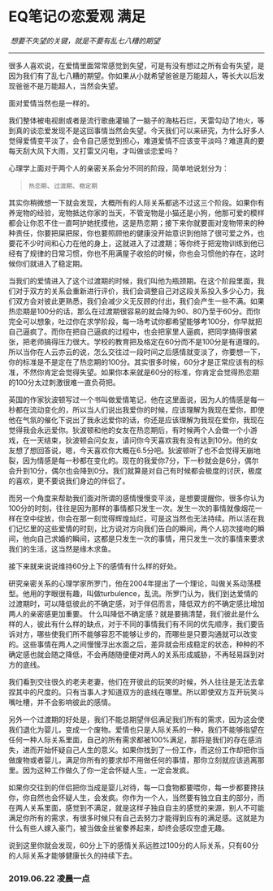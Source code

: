 # EQ笔记の恋爱观	满足

​				*想要不失望的关键，就是不要有乱七八糟的期望*

---

很多人喜欢说，在爱情里面常常感觉到失望，可是有没有想过之所有会有失望，是因为我们有了乱七八糟的期望。你如果从小就希望爸爸是万能超人，等长大以后发现爸爸不是万能超人，当然会失望。

面对爱情当然也是一样的。

我们整体被电视剧或者是流行歌曲灌输了一脑子的海枯石烂，天雷勾动了地火，等到真的谈恋爱发现不是这回事情当然会失望。今天我们可以来研究，为什么好多人觉得爱情变平淡了，会令自己感觉到担心，难道爱情不应该变平淡吗？难道真的要每天刮大风下大雨，又打雷又闪电，才叫做谈恋爱吗？

心理学上面对于两个人的亲密关系会分不同的阶段，简单地说划分为：

> `热恋期`、`过渡期`、`稳定期`

其实你稍微想一下就会发现，大概所有的人际关系都逃不过这三个阶段。如果你有养宠物的经验，宠物抵达你家的当天，不管宠物是小猫还是小狗，他那可爱的模样都会让你忍不住一直呵护她抚摸他，这是热恋期；接下来你就要面对宠物带来的种种责任，你要把屎把尿，你也要照顾他的健康没开始意识到他除了很可爱之外，也要花不少时间和心力在他的身上，这就进入了过渡期；等你终于把宠物训练到他已经有了规律的日常习惯，你也不用满屋子收拾的时候，你也会习惯他的存在，这时候你们就进入了稳定期。

当我们的爱情进入了这个过渡期的时候，我们叫他为瓶颈期。在这个阶段里面，我们对于双方的关系会重新进行评价，我们会调整自己对这段关系投入多少心力，我们双方会对彼此更熟悉，我们会减少义无反顾的付出，我们会产生一些不满。如果热恋期是100分的话，那么在过渡期很容易的就会降为90、80乃至于60分。而你完全可以想象，吐过你在求学阶段，每一场考试你都希望能够考100分，你早就把自己逼疯了。而你在把自己逼疯的过程中，也会把家里人逼疯，把同学搞得很紧张，把老师搞得压力很大。学校的教育把及格定在60分而不是100分是有道理的。所以当你在人云亦云的说，怎么交往过一段时间之后感情就变淡了，你要想一下，你的标准是不是定在了热恋期的100分。其实很多时候，60分才是正常应该有的标准，不然你肯定会觉得失望。如果你本来就是60分的标准，你肯定会觉得热恋期的100分太过刺激很难一直负荷把。

英国的作家狄波顿写过一个书叫做爱情笔记，他在这里面说，因为人的情感是每一秒都在流动变化的，所以当人们说出我爱你的时候，应该理解为我现在爱你，即使他在气氛的催化下说出了我永远爱你的话，你还是应该理解为我现在爱你，我现在觉得我会永远爱你。狄波顿和他的女友在热恋期后，有时候两个人会做一个小游戏，在一天结束，狄波顿会问女友，请问你今天喜欢我有没有达到10分。他的女友想了想回答说，嗯，今天喜欢你大概在6.5分吧。狄波顿听了也不会觉得天崩地裂，因为情感是每一秒都在变化的。现在的我爱你7分，下一秒就会是6分，偶尔会升到10分，偶尔也会降到0分。我们就算是对自己有时候都会极度的讨厌，极度的喜欢，更不要说我们身边的伴侣了。

而另一个角度来帮助我们面对所谓的感情慢慢变平淡，是想要提醒你，很多你认为100分的时刻，往往是因为那样的事情都只发生一次。发生一次的事情就像烟花一样在空中绽放，你会在那一刻觉得辉煌灿烂，可是这当然也无法持续。所以活在我们记忆里的这些爱情的时刻，比方说对方向我们告白的瞬间，两个人初次接吻的瞬间，他向自己求婚的瞬间，这都是只发生一次的事情，用只发生一次的事情来要求我们的生活，这当然是缘木求鱼。

接下来就来说说维持60分上下的感情有什么样的好处。

研究亲密关系的心理学家所罗门，他在2004年提出了一个理论，叫做关系动荡模型。他用的字眼很有趣，叫做turbulence，乱流。所罗门认为，我们到达爱情的过渡期时，可以降低彼此的不确定感，对于伴侣而言，降低双方的不确定感比增加两人的亲密感更加重要。
什么叫降低不确定感？就是要搞清楚，我们彼此是什么样的人，彼此有什么样的缺点，对于不同的事情我们有不同的优先顺序，我们要告诉对方，哪些使我们所不能够容忍不能够让步的，而哪些是只要沟通就可以改变的。这些事情在两人之间慢慢浮出水面之后，差异就会形成稳定的状态，种种的不确定感也就会随之降低，不会再随随便便对两人的关系形成威胁，不再轻易踩到对方的底线。

我们看到交往很久的老夫老妻，他们在开彼此的玩笑的时候，外人往往是无法去拿捏其中的尺度的。只有当事人才知道双方的底线在哪里。所以即使双方互开玩笑斗嘴吐槽，并不会影响彼此的感情。

另外一个过渡期的好处是，我们不能总期望伴侣满足我们所有的需求，因为这会使我们退化为婴儿，变成一个废物。爱情也只是人际关系的一种，我们不能够指望在任何一种人际关系里面，自己的所有需求都被100%满足，那将是我们的存在感消失，进而开始怀疑自己人生的意义。如果你找到了一份工作，而这份工作却把你当做废物或者婴儿，满足你所有的要求却不用做任何的事情，那你立刻就应该逃离那里。因为这种工作做久了你一定会怀疑人生，一定会发疯。

如果你交往到的伴侣把你当成是婴儿对待，每一口食物都要喂你，每一步都要搀扶你，你自然也会怀疑人生，会发疯。你作为一个人，当然要有独立自主的部分，而在两人关系里面，感觉到不满足，就是这样子独自自主的感觉的来源，别人不可能满足你所有的需求，有很多时候只有自己去努力才能得到应有的满足感。这就是为什么有些人嫁入豪门，被当做金丝雀豢养起来，却终会感叹空虚无趣。

说到这里你就会发现，60分上下的感情关系远胜过100分的人际关系，只有60分的人际关系才能够健康长久的持续下去。

### 2019.06.22 凌晨一点


